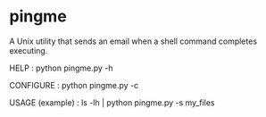 pingme
======

A Unix utility that sends an email when a shell command completes executing.


HELP : python pingme.py -h

CONFIGURE : python pingme.py -c

USAGE (example) : ls -lh | python pingme.py -s my_files
